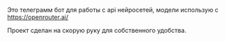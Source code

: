 Это телеграмм бот для работы с api нейросетей, модели использую с https://openrouter.ai/

Проект сделан на скорую руку для собственного удобства.
